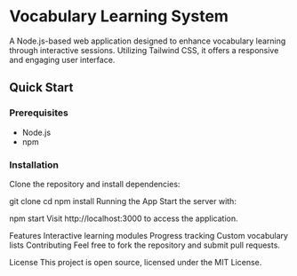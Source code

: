 # Vocabulary Learning System

A Node.js-based web application designed to enhance vocabulary learning through interactive sessions. Utilizing Tailwind CSS, it offers a responsive and engaging user interface.

## Quick Start

### Prerequisites

- Node.js
- npm

### Installation

Clone the repository and install dependencies:


git clone <repository-url>
cd <project-directory>
npm install
Running the App
Start the server with:


npm start
Visit http://localhost:3000 to access the application.

Features
Interactive learning modules
Progress tracking
Custom vocabulary lists
Contributing
Feel free to fork the repository and submit pull requests.

License
This project is open source, licensed under the MIT License.
